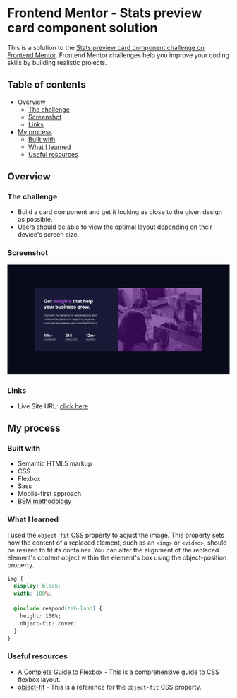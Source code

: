 # Frontend Mentor - Stats preview card component solution

This is a solution to the [Stats preview card component challenge on Frontend Mentor](https://www.frontendmentor.io/challenges/stats-preview-card-component-8JqbgoU62). Frontend Mentor challenges help you improve your coding skills by building realistic projects.

## Table of contents

- [Overview](#overview)
  - [The challenge](#the-challenge)
  - [Screenshot](#screenshot)
  - [Links](#links)
- [My process](#my-process)
  - [Built with](#built-with)
  - [What I learned](#what-i-learned)
  - [Useful resources](#useful-resources)

## Overview

### The challenge

- Build a card component and get it looking as close to the given design as possible.
- Users should be able to view the optimal layout depending on their device's screen size.

### Screenshot

![Screenshot](./screenshot.png)

### Links

- Live Site URL: [click here](https://iulso.github.io/stats-preview-component/)

## My process

### Built with

- Semantic HTML5 markup
- CSS
- Flexbox
- Sass
- Mobile-first approach
- [BEM methodology](https://en.bem.info/methodology/)

### What I learned

I used the `object-fit` CSS property to adjust the image. This property sets how the content of a replaced element, such as an `<img>` or `<video>`, should be resized to fit its container. You can alter the alignment of the replaced element's content object within the element's box using the object-position property.

```css
img {
  display: block;
  width: 100%;

  @include respond(tab-land) {
    height: 100%;
    object-fit: cover;
  }
}
```

### Useful resources

- [A Complete Guide to Flexbox](https://css-tricks.com/snippets/css/a-guide-to-flexbox/) - This is a comprehensive guide to CSS flexbox layout.
- [object-fit](https://developer.mozilla.org/en-US/docs/Web/CSS/object-fit) - This is a reference for the `object-fit` CSS property.
